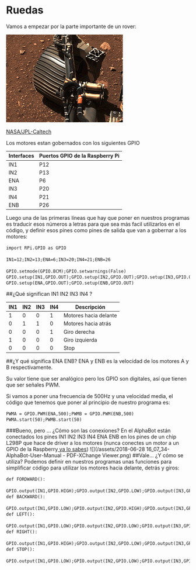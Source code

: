 # Ruedas

Vamos a empezar por la parte importante de un rover:

![](/assets/ruedas.gif)

[NASA/JPL-Caltech](https://mars.nasa.gov/resources/25691/perseverance-wiggles-a-wheel/)

Los motores estan gobernados con los siguientes GPIO

| Interfaces | Puertos GPIO de la Raspberry Pi |
|------------|--------------|
|   IN1      | P12          |
|   IN2      | P13          |
|   ENA      | P6           |
|   IN3      | P20          |
|   IN4      | P21          |
|   ENB      | P26          |

Luego una de las primeras líneas que hay que poner en nuestros programas es traducir esos números a letras para que sea más facil utilizarlos en el código, y definir esos pines como pines de salida que van a gobernar a los motores:

```cpp+lineNumbers:true
import RPi.GPIO as GPIO

IN1=12;IN2=13;ENA=6;IN3=20;IN4=21;ENB=26

GPIO.setmode(GPIO.BCM);GPIO.setwarnings(False)
GPIO.setup(IN1,GPIO.OUT);GPIO.setup(IN2,GPIO.OUT);GPIO.setup(IN3,GPIO.OUT);GPIO.setup(IN4,GPIO.OUT)
GPIO.setup(ENA,GPIO.OUT);GPIO.setup(ENB,GPIO.OUT)
```
##¿Qué significan IN1 IN2 IN3 IN4 ?

|IN1| IN2| IN3| IN4| Descripción|
|---|----|----|----|------------|
|1 |0 |0 |1 |Motores hacia delante|
|0 |1 |1 |0 |Motores hacia atrás|
|0 |0 |0 |1 |Giro derecha|
|1 |0 |0 |0 |Giro izquierda|
|0 |0 |0 |0 |Stop|

##¿Y qué significa ENA ENB?
ENA y ENB es la velocidad de los motores A y B respectivamente.

Su valor tiene que ser analógico pero los GPIO son digitales, así que tienen que ser señales PWM.

Si vamos a poner una frecuencia de 500Hz y una velocidad media, el código que tenemos que poner al principio de nuestro programa es:

```cpp+lineNumbers:true
PWMA = GPIO.PWM(ENA,500);PWMB = GPIO.PWM(ENB,500)
PWMA.start(50);PWMB.start(50)
```
###Bueno, pero ... ¿Cómo son las conexiones?
En el AlphaBot están conectados los pines IN1 IN2 IN3 IN4 ENA ENB en los pines de un chip L298P que hace de driver a los motores (nunca conectes un motor a un GPIO de la Raspberry[ ya lo sabes](https://catedu.github.io/raspberry-muy-basico/2-gpio.html))
![](/assets/2018-06-28 16_07_34-AlphaBot-User-Manual - PDF-XChange Viewer.png)
##Vale... ¿Y cómo se utiliza?
Podemos definir en nuestros programas unas funciones para simplificar código para utilizar los motores hacia delante, detrás y giros:

```cpp+lineNumbers:true
def FORDWARD():
    GPIO.output(IN1,GPIO.HIGH);GPIO.output(IN2,GPIO.LOW);GPIO.output(IN3,GPIO.LOW);GPIO.output(IN4,GPIO.HIGH)
def BACKWARD():
    GPIO.output(IN1,GPIO.LOW);GPIO.output(IN2,GPIO.HIGH);GPIO.output(IN3,GPIO.HIGH);GPIO.output(IN4,GPIO.LOW)
def LEFT():
    GPIO.output(IN1,GPIO.LOW);GPIO.output(IN2,GPIO.LOW);GPIO.output(IN3,GPIO.LOW);GPIO.output(IN4,GPIO.HIGH)
def RIGHT():
    GPIO.output(IN1,GPIO.HIGH);GPIO.output(IN2,GPIO.LOW);GPIO.output(IN3,GPIO.LOW);GPIO.output(IN4,GPIO.LOW)
def STOP():
    GPIO.output(IN1,GPIO.LOW);GPIO.output(IN2,GPIO.LOW);GPIO.output(IN3,GPIO.LOW);GPIO.output(IN4,GPIO.LOW)
```

